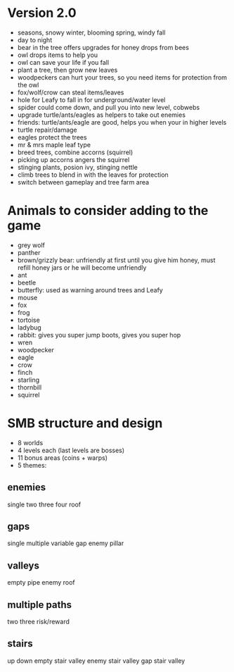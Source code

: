 # Version 2.0
- seasons, snowy winter, blooming spring, windy fall
- day to night
- bear in the tree offers upgrades for honey drops from bees
- owl drops items to help you
- owl can save your life if you fall
- plant a tree, then grow new leaves
- woodpeckers can hurt your trees, so you need items for protection from the owl
- fox/wolf/crow can steal items/leaves
- hole for Leafy to fall in for underground/water level
- spider could come down, and pull you into new level, cobwebs
- upgrade turtle/ants/eagles as helpers to take out enemies
- friends: turtle/ants/eagle are good, helps you when your in higher levels
- turtle repair/damage
- eagles protect the trees
- mr & mrs maple leaf type
- breed trees, combine accorns (squirrel)
- picking up accorns angers the squirrel
- stinging plants, posion ivy, stinging nettle
- climb trees to blend in with the leaves for protection
- switch between gameplay and tree farm area

# Animals to consider adding to the game
- grey wolf
- panther
- brown/grizzly bear: unfriendly at first until you give him honey, must refill honey jars or he will become unfriendly
- ant
- beetle
- butterfly: used as warning around trees and Leafy
- mouse
- fox
- frog
- tortoise
- ladybug
- rabbit: gives you super jump boots, gives you super hop
- wren
- woodpecker
- eagle
- crow
- finch
- starling
- thornbill
- squirrel

# SMB structure and design
- 8 worlds
- 4 levels each (last levels are bosses)
- 11 bonus areas (coins + warps)
- 5 themes:
## enemies
  single
  two
  three
  four
  roof
## gaps
  single
  multiple
  variable
  gap enemy
  pillar
## valleys
  empty
  pipe
  enemy
  roof
## multiple paths
  two
  three
  risk/reward
## stairs
  up
  down
  empty stair valley
  enemy stair valley
  gap stair valley
